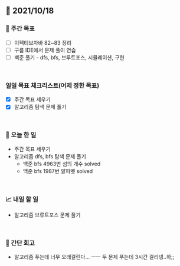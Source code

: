## 📅 2021/10/18


### 👏 주간 목표
- [ ] 이펙티브자바 82~83 정리
- [ ] 구름 IDE에서 문제 풀이 연습
- [ ] 백준 풀기 - dfs, bfs, 브루트포스, 시뮬레이션, 구현

<br/>

### 일일 목표 체크리스트(어제 정한 목표)

- [x] 주간 목표 세우기
- [x] 알고리즘 탐색 문제 풀기

<br/>

### 💯 오늘 한 일

- 주간 목표 세우기
- 알고리즘 dfs, bfs 탐색 문제 풀기
    - 백준 bfs 4963번 섬의 개수 solved
    - 백준 bfs 1987번 알파벳 solved


<br/>

### 📈 내일 할 일

- 알고리즘 브루트포스 문제 풀기

<br/>

### 🤔 간단 회고

- 알고리즘 푸는데 너무 오래걸린다... ㅡㅡ 두 문제 푸는데 3시간 걸리넹..하;;

